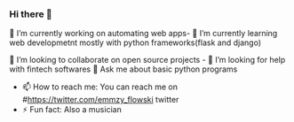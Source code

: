 ### Hi there 👋




🔭 I’m currently working on automating web apps- 🌱 I’m currently learning web developmetnt mostly with python frameworks(flask and django)

 👯 I’m looking to collaborate on open source projects - 🤔 I’m looking for help with fintech softwares 💬 Ask me about basic python programs 

- 📫 How to reach me: You can reach me on #https://twitter.com/emmzy_flowski twitter
- ⚡ Fun fact: Also a musician 
